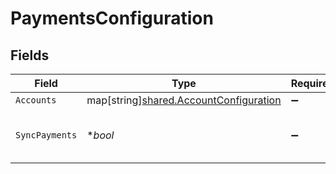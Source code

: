 # PaymentsConfiguration


## Fields

| Field                                                                                        | Type                                                                                         | Required                                                                                     | Description                                                                                  |
| -------------------------------------------------------------------------------------------- | -------------------------------------------------------------------------------------------- | -------------------------------------------------------------------------------------------- | -------------------------------------------------------------------------------------------- |
| `Accounts`                                                                                   | map[string][shared.AccountConfiguration](../../../pkg/models/shared/accountconfiguration.md) | :heavy_minus_sign:                                                                           | N/A                                                                                          |
| `SyncPayments`                                                                               | **bool*                                                                                      | :heavy_minus_sign:                                                                           | Boolean indicator for syncing sales.                                                         |